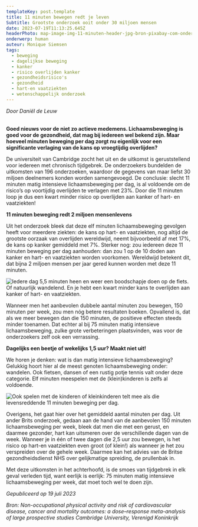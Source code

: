 ```yaml
---
templateKey: post.template
title: 11 minuten bewegen redt je leven
Subtitle: Grootste onderzoek ooit onder 30 miljoen mensen
date: 2023-07-19T11:13:25.645Z
headerPhoto: map-image-img-11-minuten-header-jpg-bron-pixabay-com-onderschrift-11-minuten-header
onderwerp: human
auteur: Monique Siemsen
tags:
  - beweging
  - dagelijkse beweging
  - kanker
  - risico overlijden kanker
  - gezondheidsrisico's
  - gezondheid
  - hart-en vaatziekten
  - wetenschappelijk onderzoek
---
```

*Door Daniël de Leuw*

**\
Goed nieuws voor de niet zo actieve medemens. Lichaamsbeweging is goed voor de gezondheid, dat mag bij iedereen wel bekend zijn. Maar hoeveel minuten beweging per dag zorgt nu eigenlijk voor een significante verlaging van de kans op vroegtijdig overlijden?** 

De universiteit van Cambridge zocht het uit en de uitkomst is geruststellend voor iedereen met chronisch tijdgebrek. De onderzoekers bundelden de uitkomsten van 196 onderzoeken, waardoor de gegevens van maar liefst 30 miljoen deelnemers konden worden samengevoegd. De conclusie: slecht 11 minuten matig intensieve lichaamsbeweging per dag, is al voldoende om de risico’s op voortijdig overlijden te verlagen met 23%. Door die 11 minuten loop je dus een kwart minder risico op overlijden aan kanker of hart- en vaatziekten! 

**11 minuten beweging redt 2 miljoen mensenlevens**

Uit het onderzoek bleek dat deze elf minuten lichaamsbeweging gevolgen heeft voor meerdere ziekten: de kans op hart- en vaatziekten, nog altijd de grootste oorzaak van overlijden wereldwijd, neemt bijvoorbeeld af met 17%, de kans op kanker gemiddeld met 7%. Sterker nog: zou iedereen deze 11 minuten beweging per dag aanhouden: dan zou 1 op de 10 doden aan kanker en hart- en vaatziekten worden voorkomen. Wereldwijd betekent dit, dat bijna 2 miljoen mensen per jaar gered kunnen worden met deze 11 minuten. 

![Iedere dag 5,5 minuten heen en weer een boodschapje doen op de fiets. Of natuurlijk wandelend. En je hebt een kwart minder kans te overlijden aan kanker of hart- en vaatziekten.](/img/11-minuten-4.jpg "Pixabay.com")

Wanneer men het aanbevolen dubbele aantal minuten zou bewegen, 150 minuten per week, zou men nóg betere resultaten boeken. Opvallend is, dat als we meer bewegen dan die 150 minuten, de positieve effecten steeds minder toenamen. Dat echter al bij 75 minuten matig intensieve lichaamsbeweging, zulke grote verbeteringen plaatsvinden, was voor de onderzoekers zelf ook een verrassing.

**Dagelijks een beetje of wekelijks 1,5 uur? Maakt niet uit!**

We horen je denken: wat is dan matig intensieve lichaamsbeweging? Gelukkig hoort hier al de meest genoten lichaamsbeweging onder: wandelen. Ook fietsen, dansen of een rustig potje tennis valt onder deze categorie. Elf minuten meespelen met de (klein)kinderen is zelfs al voldoende.

![Ook spelen met de kinderen of kleinkinderen telt mee als die levensreddende 11 minuten beweging per dag.](/img/11-minuten-2.jpg "Pixabay.com")

Overigens, het gaat hier over het gemiddeld aantal minuten per dag. Uit ander Brits onderzoek, gedaan aan de hand van de aanbevolen 150 minuten lichaamsbeweging per week, bleek dat men die met een gerust, en daarmee gezonder, hart kan uitsmeren over de verschillende dagen van de week. Wanneer je in één of twee dagen die 2,5 uur zou bewegen, is het risico op hart-en vaatziekten even groot (of klein!) als wanneer je het zou verspreiden over de gehele week. Daarmee kan het advies van de Britse gezondheidsdienst NHS over gelijkmatige spreiding, de prullenbak in.

Met deze uitkomsten in het achterhoofd, is de smoes van tijdgebrek in elk geval verleden tijd, want eerlijk is eerlijk: 75 minuten matig intensieve lichaamsbeweging per week, dat moet toch wel te doen zijn. 

*Gepubliceerd op 19 juli 2023*

*Bron: Non-occupational physical activity and risk of cardiovascular disease, cancer and mortality outcomes: a dose–response meta-analysis of large prospective studies Cambridge University, Verenigd Koninkrijk*